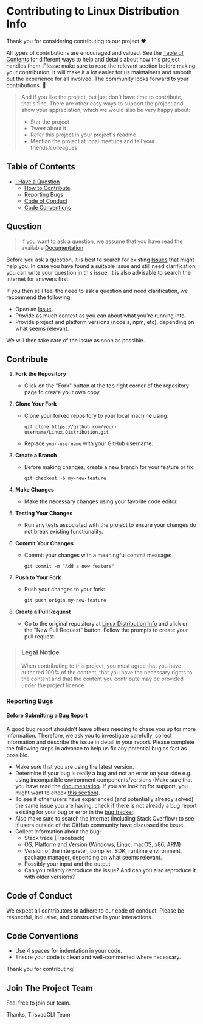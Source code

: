 # Contributing to Linux Distribution Info

Thank you for considering contributing to our project ❤️

All types of contributions are encouraged and valued. See the [Table of Contents](#table-of-contents) for different ways to help and details about how this project handles them. Please make sure to read the relevant section before making your contribution. It will make it a lot easier for us maintainers and smooth out the experience for all involved. The community looks forward to your contributions. 🎉

> And if you like the project, but just don't have time to contribute, that's fine. There are other easy ways to support the project and show your appreciation, which we would also be very happy about:
> - Star the project
> - Tweet about it
> - Refer this project in your project's readme
> - Mention the project at local meetups and tell your friends/colleagues

## Table of Contents

- [I Have a Question](#question)
  - [How to Contribute](#contribute)
  - [Reporting Bugs](#before-submitting-a-bug-report)
  - [Code of Conduct](#code-of-conduct)
  - [Code Conventions](#code-conventions)

## Question
> If you want to ask a question, we assume that you have read the available [Documentation]().

Before you ask a question, it is best to search for existing [Issues](https://github.com/TirsvadCLI/Linux.Distribution/issues) that might help you. In case you have found a suitable issue and still need clarification, you can write your question in this issue. It is also advisable to search the internet for answers first.

If you then still feel the need to ask a question and need clarification, we recommend the following:

- Open an [Issue](https://github.com/TirsvadCLI/Linux.Distribution/issues/new).
- Provide as much context as you can about what you're running into.
- Provide project and platform versions (nodejs, npm, etc), depending on what seems relevant.

We will then take care of the issue as soon as possible.

<!-- omit in toc -->
## Contribute

1. **Fork the Repository**
   - Click on the "Fork" button at the top right corner of the repository page to create your own copy.

2. **Clone Your Fork**
   - Clone your forked repository to your local machine using:
     ```
     git clone https://github.com/your-username/Linux.Distribution.git
     ```
   - Replace `your-username` with your GitHub username.

3. **Create a Branch**
   - Before making changes, create a new branch for your feature or fix:
     ```
     git checkout -b my-new-feature
     ```

4. **Make Changes**
   - Make the necessary changes using your favorite code editor.

5. **Testing Your Changes**
   - Run any tests associated with the project to ensure your changes do not break existing functionality.

6. **Commit Your Changes**
   - Commit your changes with a meaningful commit message:
     ```
     git commit -m "Add a new feature"
     ```

7. **Push to Your Fork**
   - Push your changes to your fork:
     ```
     git push origin my-new-feature
     ```

8. **Create a Pull Request**
   - Go to the original repository at [Linux Distribution Info](https://github.com/TirsvadCLI/Linux.Distribution) and click on the "New Pull Request" button. Follow the prompts to create your pull request.

> ### Legal Notice <!-- omit in toc -->
> When contributing to this project, you must agree that you have authored 100% of the content, that you have the necessary rights to the content and that the content you contribute may be provided under the project licence.

### Reporting Bugs

<!-- omit in toc -->
#### Before Submitting a Bug Report
A good bug report shouldn't leave others needing to chase you up for more information. Therefore, we ask you to investigate carefully, collect information and describe the issue in detail in your report. Please complete the following steps in advance to help us fix any potential bug as fast as possible.

- Make sure that you are using the latest version.
- Determine if your bug is really a bug and not an error on your side e.g. using incompatible environment components/versions (Make sure that you have read the [documentation](). If you are looking for support, you might want to check [this section](#i-have-a-question)).
- To see if other users have experienced (and potentially already solved) the same issue you are having, check if there is not already a bug report existing for your bug or error in the [bug tracker](https://github.com/TirsvadCLI/Linux.Distribution/issues?q=label%3Abug).
- Also make sure to search the internet (including Stack Overflow) to see if users outside of the GitHub community have discussed the issue.
- Collect information about the bug:
  - Stack trace (Traceback)
  - OS, Platform and Version (Windows, Linux, macOS, x86, ARM)
  - Version of the interpreter, compiler, SDK, runtime environment, package manager, depending on what seems relevant.
  - Possibly your input and the output
  - Can you reliably reproduce the issue? And can you also reproduce it with older versions?


## Code of Conduct

We expect all contributors to adhere to our code of conduct. Please be respectful, inclusive, and constructive in your interactions.

## Code Conventions

- Use 4 spaces for indentation in your code.
- Ensure your code is clean and well-commented where necessary.

Thank you for contributing!

## Join The Project Team
Feel free to join our team.

Thanks,
TirsvadCLI Team